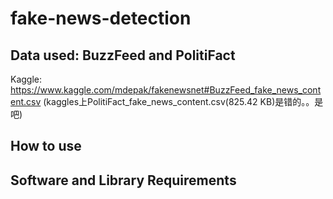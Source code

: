 # fake-news-detection

## Data used: BuzzFeed and PolitiFact

Kaggle: https://www.kaggle.com/mdepak/fakenewsnet#BuzzFeed_fake_news_content.csv (kaggles上PolitiFact_fake_news_content.csv(825.42 KB)是错的。。是吧)

## How to use

## Software and Library Requirements
